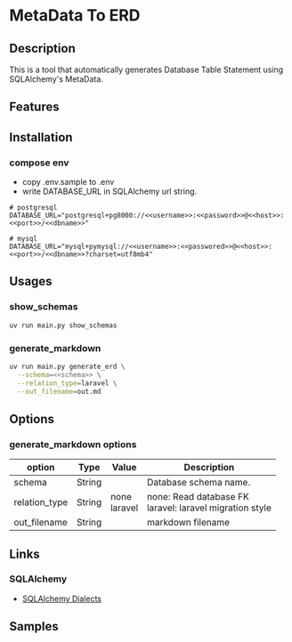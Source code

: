 
# MetaData To ERD

## Description

This is a tool that automatically generates Database Table Statement using SQLAlchemy's MetaData.

## Features

## Installation

### compose env

- copy .env.sample to .env
- write DATABASE_URL in SQLAlchemy url string.

```dotenv
# postgresql
DATABASE_URL="postgresql+pg8000://<<username>>:<<password>>@<<host>>:<<port>>/<<dbname>>"
```

```dotenv
# mysql
DATABASE_URL="mysql+pymysql://<<username>>:<<passwored>>@<<host>>:<<port>>/<<dbname>>?charset=utf8mb4"
```

## Usages

### show_schemas

```bash
uv run main.py show_schemas
```

### generate_markdown

```bash
uv run main.py generate_erd \
  --schema=<<schema>> \
  --relation_type=laravel \
  --out_filename=out.md  
```

## Options

### generate_markdown options

| option            | Type     | Value           | Description                                                |
|-------------------|----------|-----------------|------------------------------------------------------------|
| schema            | String   |                 | Database schema name.                                      |
| relation_type     | String   | none<br>laravel | none: Read database FK<br>laravel: laravel migration style |
| out_filename      | String   |                 | markdown filename                                          |

## Links

### SQLAlchemy

- [SQLAlchemy Dialects](https://docs.sqlalchemy.org/en/20/dialects/index.html)

## Samples
